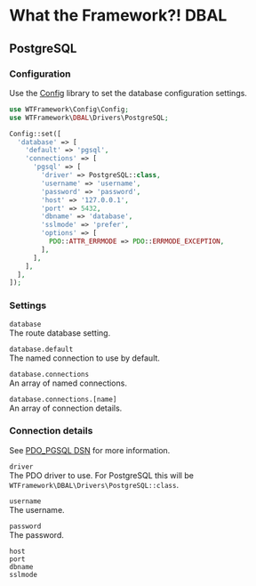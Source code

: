 # What the Framework?! DBAL

## PostgreSQL

### Configuration

Use the [Config](https://github.com/wtframework/config) library to set the database configuration settings.

```php
use WTFramework\Config\Config;
use WTFramework\DBAL\Drivers\PostgreSQL;

Config::set([
  'database' => [
    'default' => 'pgsql',
    'connections' => [
      'pgsql' => [
        'driver' => PostgreSQL::class,
        'username' => 'username',
        'password' => 'password',
        'host' => '127.0.0.1',
        'port' => 5432,
        'dbname' => 'database',
        'sslmode' => 'prefer',
        'options' => [
          PDO::ATTR_ERRMODE => PDO::ERRMODE_EXCEPTION,
        ],
      ],
    ],
  ],
]);
```

### Settings

`database`\
The route database setting.

`database.default`\
The named connection to use by default.

`database.connections`\
An array of named connections.

`database.connections.[name]`\
An array of connection details.

### Connection details

See [PDO_PGSQL DSN](https://www.php.net/manual/en/ref.pdo-pgsql.connection.php) for more information.

`driver`\
The PDO driver to use. For PostgreSQL this will be `WTFramework\DBAL\Drivers\PostgreSQL::class`.

`username`\
The username.

`password`\
The password.

`host`\
`port`\
`dbname`\
`sslmode`